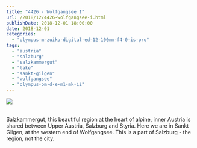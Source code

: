 ```yaml
---
title: "4426 - Wolfgangsee I"
url: /2018/12/4426-wolfgangsee-i.html
publishDate: 2018-12-01 18:00:00
date: 2018-12-01
categories: 
  - "olympus-m-zuiko-digital-ed-12-100mm-f4-0-is-pro"
tags: 
  - "austria"
  - "salzburg"
  - "salzkammergut"
  - "lake"
  - "sankt-gilgen"
  - "wolfgangsee"
  - "olympus-om-d-e-m1-mk-ii"
---
```

<div class="container">
<div class="center"><a target="_blank" href="https://d25zfm9zpd7gm5.cloudfront.net/1200x1200/2017/20170815_113420_lr.jpg"><img class="webfeedsFeaturedVisual" src="https://d25zfm9zpd7gm5.cloudfront.net/0600x0600/2017/20170815_113420_lr.jpg" /></a></div>
</div>
<br />

Salzkammergut, this beautiful region at the heart of alpine, inner
Austria is shared between Upper Austria, Salzburg and Styria. Here
we are in Sankt Gilgen, at the western end of Wolfgangsee. This is a
part of Salzburg - the region, not the city.